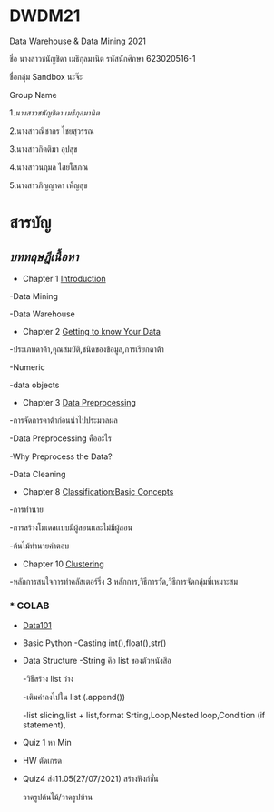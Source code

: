 # DWDM21
Data Warehouse &amp; Data Mining 2021

ชื่อ นางสาวชนัญชิดา เมธีกุลมานิต
รหัสนักศึกษา 623020516-1 

ชื่อกลุ่ม Sandbox นะจ๊ะ 

Group Name

1.*_*นางสาวชนัญชิดา เมธีกุลมานิต*_*

2.นางสาวณิชากร ไชยสุวรรณ

3.นางสาวกิตติมา อุปสุข

4.นางสาวนฤมล ไสยโสภณ

5.นางสาวภิญญาดา เพ็ญสุข

# สารบัญ
## *บททฤษฎีเนื้อหา*

* Chapter 1 [Introduction](https://github.com/Chanunchida-May/DWDM21/blob/main/%E0%B8%AA%E0%B8%A3%E0%B8%B8%E0%B8%9B%E0%B8%9A%E0%B8%97%E0%B8%97%E0%B8%B5%E0%B9%88%201.pdf)

 -Data Mining

 -Data Warehouse

* Chapter 2 [Getting to know Your Data](https://github.com/Chanunchida-May/DWDM21/blob/main/%E0%B8%AA%E0%B8%A3%E0%B8%B8%E0%B8%9B%E0%B8%9A%E0%B8%97%E0%B8%97%E0%B8%B5%E0%B9%882.1.pdf)

 -ประเภทดาต้า,คุณสมบัติ,ชนิดของข้อมูล,การเรียกดาต้า
 
 -Numeric
 
 -data objects
 
 * Chapter 3 [Data Preprocessing](https://github.com/Chanunchida-May/DWDM21/blob/main/Chapter%203%20DMDW.pdf)
 
 -การจัดการดาต้าก่อนนำไปประมวลผล
 
 -Data Preprocessing คืออะไร
 
 -Why Preprocess the Data? 
 
 -Data Cleaning
 
 * Chapter 8  [Classification:Basic Concepts](https://github.com/Chanunchida-May/DWDM21/blob/main/Chapter%208%20(1)%E0%B8%AA%E0%B8%A3%E0%B8%B8%E0%B8%9B.pdf)
 
 -การทำนาย
 
 -การสร้างโมเดลเเบบมีผู้สอนเเละไม่มีผู้สอน
 
 -ต้นไม้ทำนายคำตอบ
 
 * Chapter 10 [Clustering](https://github.com/Chanunchida-May/DWDM21/blob/main/%E0%B8%AA%E0%B8%A3%E0%B8%B8%E0%B8%9Bclustering.pdf)
 
 -หลักการสนใจการทำคลัสเตอร์ริ่ง 3 หลักการ,วิธีการวัด,วิธีการจัดกลุ่มที่เหมาะสม
 
 ### * COLAB 
 
 * [Data101](https://github.com/Chanunchida-May/DWDM21/blob/main/Data101(Chapter2).ipynb)
 
 * Basic Python
     -Casting int(),float(),str()
     
 * Data Structure
      -String คือ list ของตัวหนังสือ
      
      -วิธีสร้าง list ว่าง
      
      -เติมค่าลงไปใน list (.append())
      
      -list slicing,list + list,format Srting,Loop,Nested loop,Condition (if statement),
  * Quiz 1 หา Min
  * HW ตัดเกรด
  * Quiz4 ส่ง11.05(27/07/2021)
      สร้างฟังก์ชั่น
      
      วาดรูปต้นไม้/วาดรูปบ้าน


